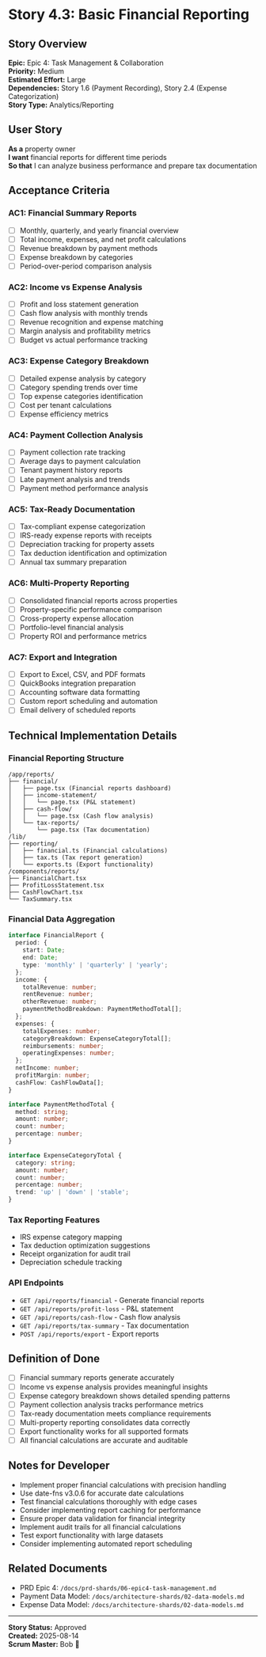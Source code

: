 # Story 4.3: Basic Financial Reporting

## Story Overview
**Epic:** Epic 4: Task Management & Collaboration  
**Priority:** Medium  
**Estimated Effort:** Large  
**Dependencies:** Story 1.6 (Payment Recording), Story 2.4 (Expense Categorization)  
**Story Type:** Analytics/Reporting  

## User Story
**As a** property owner  
**I want** financial reports for different time periods  
**So that** I can analyze business performance and prepare tax documentation  

## Acceptance Criteria

### AC1: Financial Summary Reports
- [ ] Monthly, quarterly, and yearly financial overview
- [ ] Total income, expenses, and net profit calculations
- [ ] Revenue breakdown by payment methods
- [ ] Expense breakdown by categories
- [ ] Period-over-period comparison analysis

### AC2: Income vs Expense Analysis
- [ ] Profit and loss statement generation
- [ ] Cash flow analysis with monthly trends
- [ ] Revenue recognition and expense matching
- [ ] Margin analysis and profitability metrics
- [ ] Budget vs actual performance tracking

### AC3: Expense Category Breakdown
- [ ] Detailed expense analysis by category
- [ ] Category spending trends over time
- [ ] Top expense categories identification
- [ ] Cost per tenant calculations
- [ ] Expense efficiency metrics

### AC4: Payment Collection Analysis
- [ ] Payment collection rate tracking
- [ ] Average days to payment calculation
- [ ] Tenant payment history reports
- [ ] Late payment analysis and trends
- [ ] Payment method performance analysis

### AC5: Tax-Ready Documentation
- [ ] Tax-compliant expense categorization
- [ ] IRS-ready expense reports with receipts
- [ ] Depreciation tracking for property assets
- [ ] Tax deduction identification and optimization
- [ ] Annual tax summary preparation

### AC6: Multi-Property Reporting
- [ ] Consolidated financial reports across properties
- [ ] Property-specific performance comparison
- [ ] Cross-property expense allocation
- [ ] Portfolio-level financial analysis
- [ ] Property ROI and performance metrics

### AC7: Export and Integration
- [ ] Export to Excel, CSV, and PDF formats
- [ ] QuickBooks integration preparation
- [ ] Accounting software data formatting
- [ ] Custom report scheduling and automation
- [ ] Email delivery of scheduled reports

## Technical Implementation Details

### Financial Reporting Structure
```
/app/reports/
├── financial/
│   ├── page.tsx (Financial reports dashboard)
│   ├── income-statement/
│   │   └── page.tsx (P&L statement)
│   ├── cash-flow/
│   │   └── page.tsx (Cash flow analysis)
│   └── tax-reports/
│       └── page.tsx (Tax documentation)
/lib/
├── reporting/
│   ├── financial.ts (Financial calculations)
│   ├── tax.ts (Tax report generation)
│   └── exports.ts (Export functionality)
/components/reports/
├── FinancialChart.tsx
├── ProfitLossStatement.tsx
├── CashFlowChart.tsx
└── TaxSummary.tsx
```

### Financial Data Aggregation
```typescript
interface FinancialReport {
  period: {
    start: Date;
    end: Date;
    type: 'monthly' | 'quarterly' | 'yearly';
  };
  income: {
    totalRevenue: number;
    rentRevenue: number;
    otherRevenue: number;
    paymentMethodBreakdown: PaymentMethodTotal[];
  };
  expenses: {
    totalExpenses: number;
    categoryBreakdown: ExpenseCategoryTotal[];
    reimbursements: number;
    operatingExpenses: number;
  };
  netIncome: number;
  profitMargin: number;
  cashFlow: CashFlowData[];
}

interface PaymentMethodTotal {
  method: string;
  amount: number;
  count: number;
  percentage: number;
}

interface ExpenseCategoryTotal {
  category: string;
  amount: number;
  count: number;
  percentage: number;
  trend: 'up' | 'down' | 'stable';
}
```

### Tax Reporting Features
- IRS expense category mapping
- Tax deduction optimization suggestions
- Receipt organization for audit trail
- Depreciation schedule tracking

### API Endpoints
- `GET /api/reports/financial` - Generate financial reports
- `GET /api/reports/profit-loss` - P&L statement
- `GET /api/reports/cash-flow` - Cash flow analysis
- `GET /api/reports/tax-summary` - Tax documentation
- `POST /api/reports/export` - Export reports

## Definition of Done
- [ ] Financial summary reports generate accurately
- [ ] Income vs expense analysis provides meaningful insights
- [ ] Expense category breakdown shows detailed spending patterns
- [ ] Payment collection analysis tracks performance metrics
- [ ] Tax-ready documentation meets compliance requirements
- [ ] Multi-property reporting consolidates data correctly
- [ ] Export functionality works for all supported formats
- [ ] All financial calculations are accurate and auditable

## Notes for Developer
- Implement proper financial calculations with precision handling
- Use date-fns v3.0.6 for accurate date calculations
- Test financial calculations thoroughly with edge cases
- Consider implementing report caching for performance
- Ensure proper data validation for financial integrity
- Implement audit trails for all financial calculations
- Test export functionality with large datasets
- Consider implementing automated report scheduling

## Related Documents
- PRD Epic 4: `/docs/prd-shards/06-epic4-task-management.md`
- Payment Data Model: `/docs/architecture-shards/02-data-models.md`
- Expense Data Model: `/docs/architecture-shards/02-data-models.md`

---
**Story Status:** Approved  
**Created:** 2025-08-14  
**Scrum Master:** Bob 🏃

